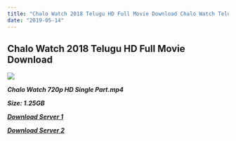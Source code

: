 ```yaml
---
title: "Chalo Watch 2018 Telugu HD Full Movie Download Chalo Watch Telugu HD Movie Download"
date: "2019-05-14"
---
```


## Chalo Watch 2018 Telugu HD Full Movie Download 

![](https://images.moviebuff.com/fc41fff9-afbc-4bf6-9cb8-cb9d15acce77?w=1000)

**_Chalo Watch 720p HD Single Part.mp4_**

**_Size: 1.25GB_**

**_[Download Server 1](https://openload.co/f/wMGlv4EGRzA/Chalo_2018_Telugu_Proper_HDRip_-_720p_-_x264_-_AAC_-_1.4GB_-_ESub.mkv)_**

**_[Download Server 2](https://openload.co/f/wMGlv4EGRzA/Chalo_2018_Telugu_Proper_HDRip_-_720p_-_x264_-_AAC_-_1.4GB_-_ESub.mkv)_**
